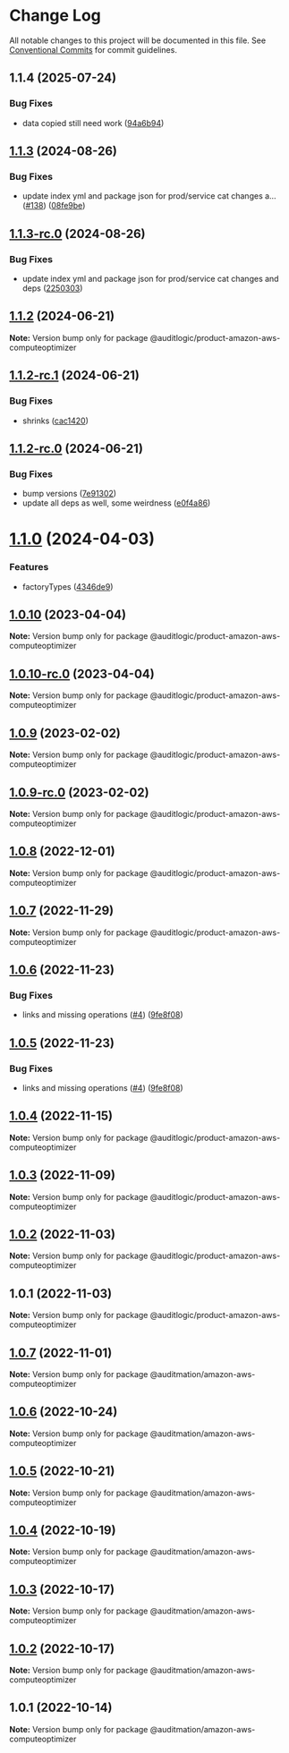 # Change Log

All notable changes to this project will be documented in this file.
See [Conventional Commits](https://conventionalcommits.org) for commit guidelines.

## 1.1.4 (2025-07-24)


### Bug Fixes

* data copied still need work ([94a6b94](https://github.com/zerobias-org/product/commit/94a6b942fb0516367548599d739529536132755a))





## [1.1.3](https://github.com/auditlogic/product/compare/@auditlogic/product-amazon-aws-computeoptimizer@1.1.2...@auditlogic/product-amazon-aws-computeoptimizer@1.1.3) (2024-08-26)


### Bug Fixes

* update index yml and package json for prod/service cat changes a… ([#138](https://github.com/auditlogic/product/issues/138)) ([08fe9be](https://github.com/auditlogic/product/commit/08fe9beb1c8457462a19bc69caa02e6212d97e1a))





## [1.1.3-rc.0](https://github.com/auditlogic/product/compare/@auditlogic/product-amazon-aws-computeoptimizer@1.1.2...@auditlogic/product-amazon-aws-computeoptimizer@1.1.3-rc.0) (2024-08-26)


### Bug Fixes

* update index yml and package json for prod/service cat changes and deps ([2250303](https://github.com/auditlogic/product/commit/225030363a363608240135b7ebed386b28f01e4b))





## [1.1.2](https://github.com/auditlogic/product/compare/@auditlogic/product-amazon-aws-computeoptimizer@1.1.2-rc.1...@auditlogic/product-amazon-aws-computeoptimizer@1.1.2) (2024-06-21)

**Note:** Version bump only for package @auditlogic/product-amazon-aws-computeoptimizer





## [1.1.2-rc.1](https://github.com/auditlogic/product/compare/@auditlogic/product-amazon-aws-computeoptimizer@1.1.2-rc.0...@auditlogic/product-amazon-aws-computeoptimizer@1.1.2-rc.1) (2024-06-21)


### Bug Fixes

* shrinks ([cac1420](https://github.com/auditlogic/product/commit/cac14200fefcd8183ab69fe89a47bd3f70f563e9))





## [1.1.2-rc.0](https://github.com/auditlogic/product/compare/@auditlogic/product-amazon-aws-computeoptimizer@1.1.0...@auditlogic/product-amazon-aws-computeoptimizer@1.1.2-rc.0) (2024-06-21)


### Bug Fixes

* bump versions ([7e91302](https://github.com/auditlogic/product/commit/7e913023b8b312150ed7762c32fbbe616be71de5))
* update all deps as well, some weirdness ([e0f4a86](https://github.com/auditlogic/product/commit/e0f4a864714e2d3de6bbf3da014d5312fe53be2f))





# [1.1.0](https://github.com/auditlogic/product/compare/@auditlogic/product-amazon-aws-computeoptimizer@1.0.10...@auditlogic/product-amazon-aws-computeoptimizer@1.1.0) (2024-04-03)


### Features

* factoryTypes ([4346de9](https://github.com/auditlogic/product/commit/4346de92693aee892fccf725338ffc7b80ab182b))





## [1.0.10](https://github.com/auditlogic/product/compare/@auditlogic/product-amazon-aws-computeoptimizer@1.0.9...@auditlogic/product-amazon-aws-computeoptimizer@1.0.10) (2023-04-04)

**Note:** Version bump only for package @auditlogic/product-amazon-aws-computeoptimizer





## [1.0.10-rc.0](https://github.com/auditlogic/product/compare/@auditlogic/product-amazon-aws-computeoptimizer@1.0.9...@auditlogic/product-amazon-aws-computeoptimizer@1.0.10-rc.0) (2023-04-04)

**Note:** Version bump only for package @auditlogic/product-amazon-aws-computeoptimizer





## [1.0.9](https://github.com/auditlogic/product/compare/@auditlogic/product-amazon-aws-computeoptimizer@1.0.8...@auditlogic/product-amazon-aws-computeoptimizer@1.0.9) (2023-02-02)

**Note:** Version bump only for package @auditlogic/product-amazon-aws-computeoptimizer





## [1.0.9-rc.0](https://github.com/auditlogic/product/compare/@auditlogic/product-amazon-aws-computeoptimizer@1.0.8...@auditlogic/product-amazon-aws-computeoptimizer@1.0.9-rc.0) (2023-02-02)

**Note:** Version bump only for package @auditlogic/product-amazon-aws-computeoptimizer





## [1.0.8](https://github.com/auditlogic/product/compare/@auditlogic/product-amazon-aws-computeoptimizer@1.0.7...@auditlogic/product-amazon-aws-computeoptimizer@1.0.8) (2022-12-01)

**Note:** Version bump only for package @auditlogic/product-amazon-aws-computeoptimizer





## [1.0.7](https://github.com/auditlogic/product/compare/@auditlogic/product-amazon-aws-computeoptimizer@1.0.6...@auditlogic/product-amazon-aws-computeoptimizer@1.0.7) (2022-11-29)

**Note:** Version bump only for package @auditlogic/product-amazon-aws-computeoptimizer





## [1.0.6](https://github.com/auditlogic/product/compare/@auditlogic/product-amazon-aws-computeoptimizer@1.0.4...@auditlogic/product-amazon-aws-computeoptimizer@1.0.6) (2022-11-23)


### Bug Fixes

* links and missing operations ([#4](https://github.com/auditlogic/product/issues/4)) ([9fe8f08](https://github.com/auditlogic/product/commit/9fe8f08fe7c57fdb79f991ac35bd6ac2e7dcad38))





## [1.0.5](https://github.com/auditlogic/product/compare/@auditlogic/product-amazon-aws-computeoptimizer@1.0.4...@auditlogic/product-amazon-aws-computeoptimizer@1.0.5) (2022-11-23)


### Bug Fixes

* links and missing operations ([#4](https://github.com/auditlogic/product/issues/4)) ([9fe8f08](https://github.com/auditlogic/product/commit/9fe8f08fe7c57fdb79f991ac35bd6ac2e7dcad38))





## [1.0.4](https://github.com/auditlogic/product/compare/@auditlogic/product-amazon-aws-computeoptimizer@1.0.3...@auditlogic/product-amazon-aws-computeoptimizer@1.0.4) (2022-11-15)

**Note:** Version bump only for package @auditlogic/product-amazon-aws-computeoptimizer





## [1.0.3](https://github.com/auditlogic/product/compare/@auditlogic/product-amazon-aws-computeoptimizer@1.0.2...@auditlogic/product-amazon-aws-computeoptimizer@1.0.3) (2022-11-09)

**Note:** Version bump only for package @auditlogic/product-amazon-aws-computeoptimizer





## [1.0.2](https://github.com/auditlogic/product/compare/@auditlogic/product-amazon-aws-computeoptimizer@1.0.1...@auditlogic/product-amazon-aws-computeoptimizer@1.0.2) (2022-11-03)

**Note:** Version bump only for package @auditlogic/product-amazon-aws-computeoptimizer





## 1.0.1 (2022-11-03)

**Note:** Version bump only for package @auditlogic/product-amazon-aws-computeoptimizer





## [1.0.7](https://github.com/auditmation/store-content/compare/@auditmation/amazon-aws-computeoptimizer@1.0.6...@auditmation/amazon-aws-computeoptimizer@1.0.7) (2022-11-01)

**Note:** Version bump only for package @auditmation/amazon-aws-computeoptimizer





## [1.0.6](https://github.com/auditmation/store-content/compare/@auditmation/amazon-aws-computeoptimizer@1.0.5...@auditmation/amazon-aws-computeoptimizer@1.0.6) (2022-10-24)

**Note:** Version bump only for package @auditmation/amazon-aws-computeoptimizer





## [1.0.5](https://github.com/auditmation/store-content/compare/@auditmation/amazon-aws-computeoptimizer@1.0.4...@auditmation/amazon-aws-computeoptimizer@1.0.5) (2022-10-21)

**Note:** Version bump only for package @auditmation/amazon-aws-computeoptimizer





## [1.0.4](https://github.com/auditmation/store-content/compare/@auditmation/amazon-aws-computeoptimizer@1.0.3...@auditmation/amazon-aws-computeoptimizer@1.0.4) (2022-10-19)

**Note:** Version bump only for package @auditmation/amazon-aws-computeoptimizer





## [1.0.3](https://github.com/auditmation/store-content/compare/@auditmation/amazon-aws-computeoptimizer@1.0.2...@auditmation/amazon-aws-computeoptimizer@1.0.3) (2022-10-17)

**Note:** Version bump only for package @auditmation/amazon-aws-computeoptimizer





## [1.0.2](https://github.com/auditmation/store-content/compare/@auditmation/amazon-aws-computeoptimizer@1.0.1...@auditmation/amazon-aws-computeoptimizer@1.0.2) (2022-10-17)

**Note:** Version bump only for package @auditmation/amazon-aws-computeoptimizer





## 1.0.1 (2022-10-14)

**Note:** Version bump only for package @auditmation/amazon-aws-computeoptimizer
